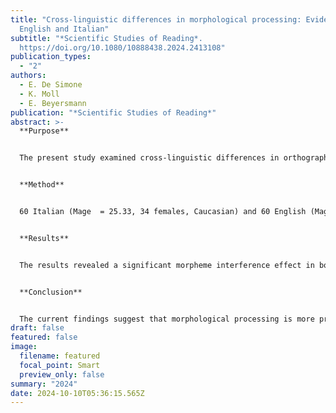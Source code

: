 ```yaml
---
title: "Cross-linguistic differences in morphological processing: Evidence from
  English and Italian"
subtitle: "*Scientific Studies of Reading*.
  https://doi.org/10.1080/10888438.2024.2413108"
publication_types:
  - "2"
authors:
  - E. De Simone
  - K. Moll
  - E. Beyersmann
publication: "*Scientific Studies of Reading*"
abstract: >-
  **Purpose**


  The present study examined cross-linguistic differences in orthographic transparency and morphological complexity during complex word recognition in English and Italian. If morphological processing is more important in orthographically transparent and morphemically rich languages, larger morpheme-effects should be evident in Italian. However, if morphological processing is more pronounced in orthographically opaque and morphemically sparser languages, morpheme-effects should be larger in English.


  **Method**


  60 Italian (Mage  = 25.33, 34 females, Caucasian) and 60 English (Mage  = 26.35, 34 females, mostly Caucasian) native-speakers completed an online lexical decision task, while reaction times and accuracy were measured. To tease apart the independent role of stems and suffixes, we employed four types of nonwords: Stem+Suffix: *night*+*ness*, Stem+NonSuffix: *night-lude*, NonStem+Suffix: *nisht*+*ness*, NonStem+NonSuffix: *nisht-lude*).


  **Results**


  The results revealed a significant morpheme interference effect in both languages: nonwords with stems were read slower and less accurately than those without stems and nonwords with suffixes slower and less accurately than those without suffixes. Crucially, this observed pattern was larger in English than Italian. Also, a significant Stem by Suffix interaction suggested that Stem+Suffix nonwords were harder to reject than all others.


  **Conclusion**


  The current findings suggest that morphological processing is more pronounced in opaque orthographies like English, possibly because the activation of morphemic chunks can be used to compensate for grapheme-to-phoneme inconsistencies.
draft: false
featured: false
image:
  filename: featured
  focal_point: Smart
  preview_only: false
summary: "2024"
date: 2024-10-10T05:36:15.565Z
---
```

